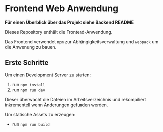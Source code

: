 # Frontend Web Anwendung

**Für einen Überblick über das Projekt siehe Backend README**

Dieses Repository enthält die Frontend-Anwendung.

Das Frontend verwendet `npm` zur Abhängigkeitsverwaltung und `webpack` um die Anwenung zu bauen.

## Erste Schritte

Um einen Development Server zu starten:

1. run `npm install`
2. run `npm run dev`

Dieser überwacht die Dateien im Arbeitsverzeichnis und rekompiliert inkrementell wenn Änderungen gefunden werden.

Um statische Assets zu erzeugen:

- run `npm run build`

